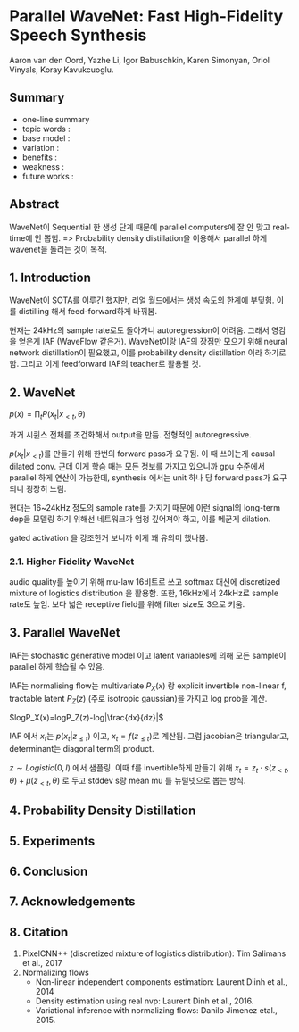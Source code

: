 # Parallel WaveNet: Fast High-Fidelity Speech Synthesis

Aaron van den Oord, Yazhe Li, Igor Babuschkin, Karen Simonyan, Oriol Vinyals, Koray Kavukcuoglu.

## Summary

- one-line summary
- topic words : 
- base model : 
- variation : 
- benefits :
- weakness :
- future works :

## Abstract

WaveNet이 Sequential 한 생성 단계 때문에 parallel computers에 잘 안 맞고 real-time에 안 뽑힘.
=> Probability density distillation을 이용해서 parallel 하게 wavenet을 돌리는 것이 목적.

## 1. Introduction

WaveNet이 SOTA를 이루긴 했지만, 리얼 월드에서는 생성 속도의 한계에 부딫힘. 이를 distilling 해서 feed-forward하게 바꿔봄.

현재는 24kHz의 sample rate로도 돌아가니 autoregression이 어려움. 그래서 영감을 얻은게 IAF (WaveFlow 같은거). WaveNet이랑 IAF의 장점만 모으기 위해 neural network distillation이 필요했고, 이를 probability density distillation 이라 하기로 함. 그리고 이게 feedforward IAF의 teacher로 활용될 것.

## 2. WaveNet

$p(x)=\prod_tP(x_t|x_{<t},\theta)$

과거 시퀸스 전체를 조건화해서 output을 만듬. 전형적인 autoregressive.

$p(x_t|x_{<t})$를 만들기 위해 한번의 forward pass가 요구됨. 이 때 쓰이는게 causal dilated conv. 근데 이게 학슴 때는 모든 정보를 가지고 있으니까 gpu 수준에서 parallel 하게 연산이 가능한데, synthesis 에서는 unit 하나 당 forward pass가 요구되니 굉장히 느림.

현대는 16~24kHz 정도의 sample rate를 가지기 때문에 이런 signal의 long-term dep을 모델링 하기 위해선 네트워크가 엄청 깊어져야 하고, 이를 메꾼게 dilation.

gated activation 을 강조한거 보니까 이게 꽤 유의미 했나봄.

### 2.1. Higher Fidelity WaveNet

audio quality를 높이기 위해 mu-law 16비트로 쓰고 softmax 대신에 discretized mixture of logistics distribution 을 활용함. 또한, 16kHz에서 24kHz로 sample rate도 높임. 보다 넓은 receptive field를 위해 filter size도 3으로 키움. 

## 3. Parallel WaveNet

IAF는 stochastic generative model 이고 latent variables에 의해 모든 sample이 parallel 하게 학습될 수 있음.

IAF는 normalising flow는 multivariate $P_X(x)$ 랑 explicit invertible non-linear f, tractable latent $P_Z(z)$ (주로 isotropic gaussian)을 가지고 log prob을 계산.

$logP_X(x)=logP_Z(z)-log|\frac{dx}{dz}|$

IAF 에서 $x_t$는 $p(x_t|z_{\le t})$ 이고, $x_t=f(z_{\le t})$로 계산됨. 그럼 jacobian은 triangular고, determinant는 diagonal term의 product.

$z\sim Logistic(0, I)$ 에서 샘플링. 이때 f를 invertible하게 만들기 위해 $x_t=z_t\cdot s(z_{<t},\theta)+\mu(z_{<t}, \theta)$ 로 두고 stddev s랑 mean mu 를 뉴럴넷으로 뽑는 방식.

## 4. Probability Density Distillation

## 5. Experiments

## 6. Conclusion

## 7. Acknowledgements

## 8. Citation

1. PixelCNN++ (discretized mixture of logistics distribution): Tim Salimans et al., 2017
2. Normalizing flows
    - Non-linear independent components estimation: Laurent Diinh et al., 2014
    - Density estimation using real nvp: Laurent Dinh et al., 2016.
    - Variational inference with normalizing flows: Danilo Jimenez etal., 2015.